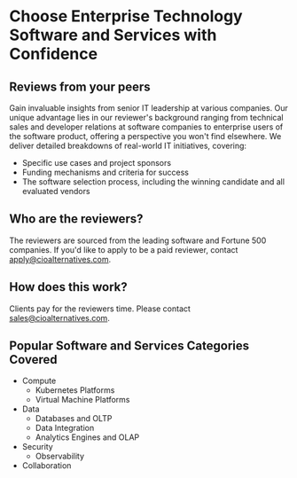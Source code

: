 <h1>Choose Enterprise Technology Software and Services with Confidence</h1>

<h2>Reviews from your peers</h2>

Gain invaluable insights from senior IT leadership at various companies. Our unique advantage lies in our reviewer's background ranging from technical sales and developer relations at software companies to enterprise users of the software product, offering a perspective you won't find elsewhere. We deliver detailed breakdowns of real-world IT initiatives, covering:

* Specific use cases and project sponsors
* Funding mechanisms and criteria for success
* The software selection process, including the winning candidate and all evaluated vendors

<h2>Who are the reviewers?</h2>

The reviewers are sourced from the leading software and Fortune 500 companies.  If you'd like to apply to be a paid reviewer, contact apply@cioalternatives.com. 

<h2>How does this work?</h2>

Clients pay for the reviewers time.  Please contact sales@cioalternatives.com. 

<h2>Popular Software and Services Categories Covered</h2>

* Compute
  * Kubernetes Platforms
  * Virtual Machine Platforms
* Data
  * Databases and OLTP
  * Data Integration
  * Analytics Engines and OLAP
* Security
  * Observability   
* Collaboration
